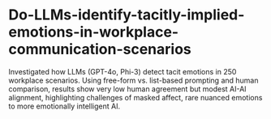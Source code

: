 # Do-LLMs-identify-tacitly-implied-emotions-in-workplace-communication-scenarios
Investigated how LLMs (GPT-4o, Phi-3) detect tacit emotions in 250 workplace scenarios. Using free-form vs. list-based prompting and human comparison, results show very low human agreement but modest AI-AI alignment, highlighting challenges of masked affect, rare nuanced emotions to more emotionally intelligent AI.
